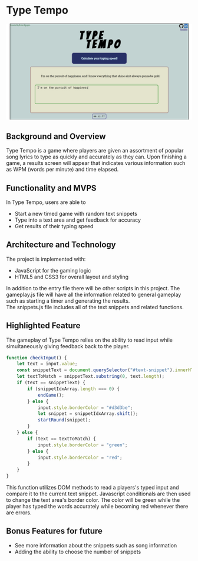 # Type Tempo
![Type Tempo](https://raw.githubusercontent.com/briannguyen4/briannguyen4.github.io/master/assets/images/typetempo.png)

## Background and Overview

Type Tempo is a game where players are given an assortment of popular song lyrics to type as quickly and accurately as they can. Upon finishing a game, a results screen will appear that indicates various information such as WPM (words per minute) and time elapsed.

## Functionality and MVPS

In Type Tempo, users are able to

- Start a new timed game with random text snippets
- Type into a text area and get feedback for accuracy 
- Get results of their typing speed 

## Architecture and Technology

The project is implemented with:

- JavaScript for the gaming logic
- HTML5 and CSS3 for overall layout and styling

In addition to the entry file there will be other scripts in this project.
The gameplay.js file will have all the information related to general gameplay such as starting a timer and generating the results.  
The snippets.js file includes all of the text snippets and related functions.


## Highlighted Feature

The gameplay of Type Tempo relies on the ability to read input while simultaneously giving feedback back to the player. 
```javascript
function checkInput() {
    let text = input.value;
    const snippetText = document.querySelector("#text-snippet").innerHTML;
    let textToMatch = snippetText.substring(0, text.length);
    if (text == snippetText) {
        if (snippetIdxArray.length === 0) {
            endGame();
        } else {
            input.style.borderColor = "#d3d3be";
            let snippet = snippetIdxArray.shift();
            startRound(snippet);
        }
    } else {
        if (text == textToMatch) {
            input.style.borderColor = "green";
        } else {
            input.style.borderColor = "red";
        }
    }
}

```

This function utilizes DOM methods to read a players's typed input and compare it to the current text snippet. Javascript conditionals are then used to change the text area's border color. The color will be green while the player has typed the words accurately while becoming red whenever there are errors.




## Bonus Features for future

- See more information about the snippets such as song information
- Adding the ability to choose the number of snippets
